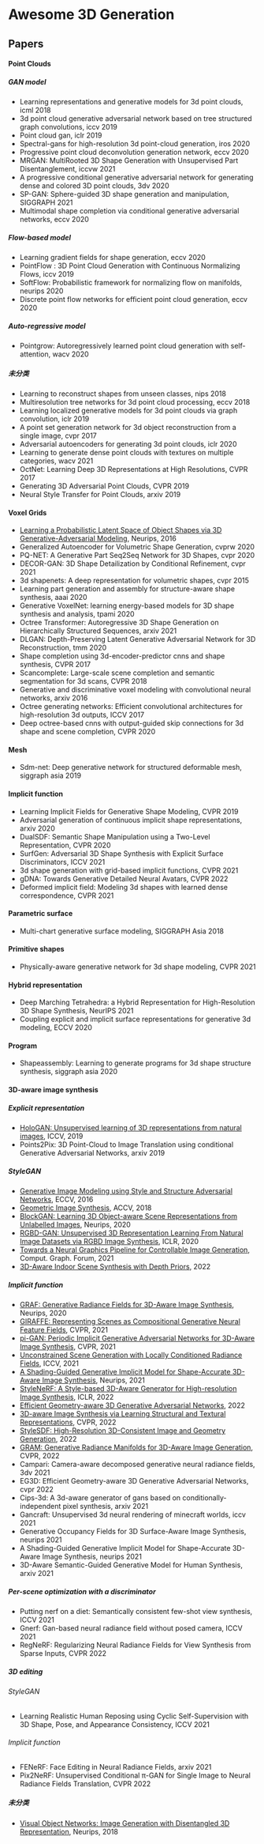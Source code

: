 # Awesome 3D Generation

## Papers

#### Point Clouds

##### GAN model

- Learning representations and generative models for 3d point clouds, icml 2018
- 3d point cloud generative adversarial network based on tree structured graph convolutions, iccv 2019
- Point cloud gan, iclr 2019
- Spectral-gans for high-resolution 3d point-cloud generation, iros 2020
- Progressive point cloud deconvolution generation network, eccv 2020
- MRGAN: MultiRooted 3D Shape Generation with Unsupervised Part Disentanglement, iccvw 2021
- A progressive conditional generative adversarial network for generating dense and colored 3D point clouds, 3dv 2020
- SP-GAN: Sphere-guided 3D shape generation and manipulation, SIGGRAPH 2021
- Multimodal shape completion via conditional generative adversarial networks, eccv 2020

##### Flow-based model

- Learning gradient fields for shape generation, eccv 2020
- PointFlow : 3D Point Cloud Generation with Continuous Normalizing Flows, iccv 2019
- SoftFlow: Probabilistic framework for normalizing flow on manifolds, neurips 2020
- Discrete point flow networks for efficient point cloud generation, eccv 2020

##### Auto-regressive model

- Pointgrow: Autoregressively learned point cloud generation with self-attention, wacv 2020

##### 未分类

- Learning to reconstruct shapes from unseen classes, nips 2018
- Multiresolution tree networks for 3d point cloud processing, eccv 2018
- Learning localized generative models for 3d point clouds via graph convolution, iclr 2019
- A point set generation network for 3d object reconstruction from a single image, cvpr 2017
- Adversarial autoencoders for generating 3d point clouds, iclr 2020
- Learning to generate dense point clouds with textures on multiple categories, wacv 2021
- OctNet: Learning Deep 3D Representations at High Resolutions, CVPR 2017
- Generating 3D Adversarial Point Clouds, CVPR 2019
- Neural Style Transfer for Point Clouds, arxiv 2019

#### Voxel Grids

- [Learning a Probabilistic Latent Space of Object Shapes via 3D Generative-Adversarial Modeling](https://arxiv.org/abs/1610.07584), Neurips, 2016
- Generalized Autoencoder for Volumetric Shape Generation, cvprw 2020
- PQ-NET: A Generative Part Seq2Seq Network for 3D Shapes, cvpr 2020
- DECOR-GAN: 3D Shape Detailization by Conditional Refinement, cvpr 2021
- 3d shapenets: A deep representation for volumetric shapes,  cvpr 2015
- Learning part generation and assembly for structure-aware shape synthesis, aaai 2020
- Generative VoxelNet: learning energy-based models for 3D shape synthesis and analysis, tpami 2020
- Octree Transformer: Autoregressive 3D Shape Generation on Hierarchically Structured Sequences, arxiv 2021
- DLGAN: Depth-Preserving Latent Generative Adversarial Network for 3D Reconstruction, tmm 2020
- Shape completion using 3d-encoder-predictor cnns and shape synthesis, CVPR 2017
- Scancomplete: Large-scale scene completion and semantic segmentation for 3d scans, CVPR 2018
- Generative and discriminative voxel modeling with convolutional neural networks, arxiv 2016
- Octree generating networks: Efficient convolutional architectures for high-resolution 3d outputs, ICCV 2017
- Deep octree-based cnns with output-guided skip connections for 3d shape and scene completion, CVPR 2020

#### Mesh

- Sdm-net: Deep generative network for structured deformable mesh, siggraph asia 2019

#### Implicit function

- Learning Implicit Fields for Generative Shape Modeling, CVPR 2019
- Adversarial generation of continuous implicit shape representations, arxiv 2020
- DualSDF: Semantic Shape Manipulation using a Two-Level Representation, CVPR 2020
- SurfGen: Adversarial 3D Shape Synthesis with Explicit Surface Discriminators, ICCV 2021
- 3d shape generation with grid-based implicit functions, CVPR 2021
- gDNA: Towards Generative Detailed Neural Avatars, CVPR 2022
- Deformed implicit field: Modeling 3d shapes with learned dense correspondence, CVPR 2021

#### Parametric surface

- Multi-chart generative surface modeling, SIGGRAPH Asia 2018

#### Primitive shapes

- Physically-aware generative network for 3d shape modeling, CVPR 2021

#### Hybrid representation

- Deep Marching Tetrahedra: a Hybrid Representation for High-Resolution 3D Shape Synthesis, NeurIPS 2021
- Coupling explicit and implicit surface representations for generative 3d modeling, ECCV 2020

#### Program

- Shapeassembly: Learning to generate programs for 3d shape structure synthesis, siggraph asia 2020

#### 3D-aware image synthesis

##### Explicit representation

- [HoloGAN: Unsupervised learning of 3D representations from natural images](https://arxiv.org/abs/1904.01326), ICCV, 2019
- Points2Pix: 3D Point-Cloud to Image Translation using conditional Generative Adversarial Networks, arxiv 2019

##### StyleGAN

- [Generative Image Modeling using Style and Structure Adversarial Networks](https://arxiv.org/abs/1603.05631), ECCV, 2016
- [Geometric Image Synthesis](https://arxiv.org/abs/1809.04696), ACCV, 2018
- [BlockGAN: Learning 3D Object-aware Scene Representations from Unlabelled Images](https://arxiv.org/abs/2002.08988), Neurips, 2020
- [RGBD-GAN: Unsupervised 3D Representation Learning From Natural Image Datasets via RGBD Image Synthesis](https://arxiv.org/abs/1909.12573), ICLR, 2020
- [Towards a Neural Graphics Pipeline for Controllable Image Generation](https://arxiv.org/abs/2006.10569), Comput. Graph. Forum, 2021
- [3D-Aware Indoor Scene Synthesis with Depth Priors](https://arxiv.org/abs/2202.08553), 2022

##### Implicit function

- [GRAF: Generative Radiance Fields for 3D-Aware Image Synthesis](https://arxiv.org/abs/2007.02442), Neurips, 2020
- [GIRAFFE: Representing Scenes as Compositional Generative Neural Feature Fields](https://arxiv.org/abs/2011.12100), CVPR, 2021
- [pi-GAN: Periodic Implicit Generative Adversarial Networks for 3D-Aware Image Synthesis](https://arxiv.org/abs/2012.00926), CVPR, 2021
- [Unconstrained Scene Generation with Locally Conditioned Radiance Fields](https://arxiv.org/abs/2104.00670), ICCV, 2021
- [A Shading-Guided Generative Implicit Model for Shape-Accurate 3D-Aware Image Synthesis](https://arxiv.org/abs/2110.15678), Neurips, 2021  
- [StyleNeRF: A Style-based 3D-Aware Generator for High-resolution Image Synthesis](https://arxiv.org/abs/2110.08985), ICLR, 2022
- [Efficient Geometry-aware 3D Generative Adversarial Networks](https://arxiv.org/abs/2112.07945), 2022
- [3D-aware Image Synthesis via Learning Structural and Textural Representations](https://arxiv.org/abs/2112.10759), CVPR, 2022
- [StyleSDF: High-Resolution 3D-Consistent Image and Geometry Generation](https://arxiv.org/abs/2112.11427), 2022
- [GRAM: Generative Radiance Manifolds for 3D-Aware Image Generation](https://arxiv.org/abs/2112.08867), CVPR, 2022
- Campari: Camera-aware decomposed generative neural radiance fields, 3dv 2021
- EG3D: Efficient Geometry-aware 3D Generative Adversarial Networks, cvpr 2022
- Cips-3d: A 3d-aware generator of gans based on conditionally-independent pixel synthesis, arxiv 2021
- Gancraft: Unsupervised 3d neural rendering of minecraft worlds, iccv 2021
- Generative Occupancy Fields for 3D Surface-Aware Image Synthesis, neurips 2021
- A Shading-Guided Generative Implicit Model for Shape-Accurate 3D-Aware Image Synthesis, neurips 2021
- 3D-Aware Semantic-Guided Generative Model for Human Synthesis, arxiv 2021

##### Per-scene optimization with a discriminator

- Putting nerf on a diet: Semantically consistent few-shot view synthesis, ICCV 2021
- Gnerf: Gan-based neural radiance field without posed camera, ICCV 2021
- RegNeRF: Regularizing Neural Radiance Fields for View Synthesis from Sparse Inputs, CVPR 2022

##### 3D editing

###### StyleGAN

- Learning Realistic Human Reposing using Cyclic Self-Supervision with 3D Shape, Pose, and Appearance Consistency, ICCV 2021

###### Implicit function

- FENeRF: Face Editing in Neural Radiance Fields, arxiv 2021
- Pix2NeRF: Unsupervised Conditional π-GAN for Single Image to Neural Radiance Fields Translation, CVPR 2022

##### 未分类

- [Visual Object Networks: Image Generation with Disentangled 3D Representation](https://arxiv.org/abs/1812.02725), Neurips, 2018
